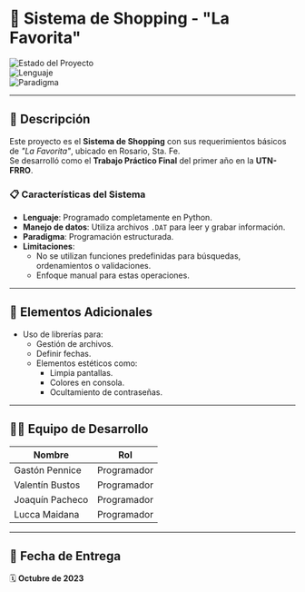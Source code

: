 # 🛒 Sistema de Shopping - **"La Favorita"**

![Estado del Proyecto](https://img.shields.io/badge/Estado-Completado-brightgreen)  
![Lenguaje](https://img.shields.io/badge/Lenguaje-Python-blue)  
![Paradigma](https://img.shields.io/badge/Paradigma-Estructurado-yellow)

---

## 🚀 **Descripción**

Este proyecto es el **Sistema de Shopping** con sus requerimientos básicos de _"La Favorita"_, ubicado en Rosario, Sta. Fe.  
Se desarrolló como el **Trabajo Práctico Final** del primer año en la **UTN-FRRO**.

### 📋 **Características del Sistema**
- **Lenguaje**: Programado completamente en Python.
- **Manejo de datos**: Utiliza archivos `.DAT` para leer y grabar información.
- **Paradigma**: Programación estructurada.
- **Limitaciones**:  
  - No se utilizan funciones predefinidas para búsquedas, ordenamientos o validaciones.
  - Enfoque manual para estas operaciones.

---

## 🎨 **Elementos Adicionales**
- Uso de librerías para:
  - Gestión de archivos.
  - Definir fechas.
  - Elementos estéticos como:
    - Limpia pantallas.
    - Colores en consola.
    - Ocultamiento de contraseñas.

---

## 👩‍💻 **Equipo de Desarrollo**
| Nombre              | Rol                        |
|---------------------|----------------------------|
| Gastón Pennice      | Programador                |
| Valentín Bustos     | Programador                |
| Joaquín Pacheco     | Programador                |
| Lucca Maidana       | Programador                |

---

## 📅 **Fecha de Entrega**
🗓️ **Octubre de 2023**
